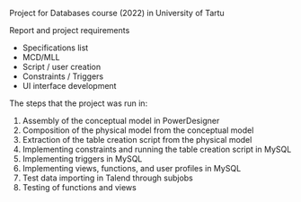 Project for Databases course (2022) in University of Tartu

Report and project requirements
* Specifications list
* MCD/MLL
* Script / user creation
* Constraints / Triggers
* UI interface development

The steps that the project was run in:
1. Assembly of the conceptual model in PowerDesigner
2. Composition of the physical model from the conceptual model
3. Extraction of the table creation script from the physical model
4. Implementing constraints and running the table creation script in MySQL
5. Implementing triggers in MySQL
6. Implementing views, functions, and user profiles in MySQL
7. Test data importing in Talend through subjobs
8. Testing of functions and views
